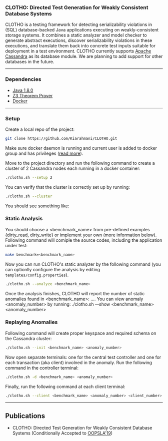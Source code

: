 ### CLOTHO:  Directed Test Generation for Weakly Consistent Database Systems
CLOTHO is a testing framework for detecting serializability
violations in (SQL) database-backed Java applications executing on weakly-consistent storage systems. It 
combines a static analyzer and model checker to generate abstract executions, discover 
serializability violations in these executions, and translate them back into concrete test inputs suitable 
for deployment in a test environment.
CLOTHO currently supports [Apache Cassandra](http://cassandra.apache.org/) as
its database module. We are planning to add support for other databases in the
future. 

---

### Dependencies 
- [Java 1.8.0](https://java.com/en/download/help/index_installing.xml)
- [Z3 Theorem Prover](https://github.com/Z3Prover/z3)
- [Docker](https://www.docker.com/)


 
---

### Setup
Create a local repo of the project:
``` sh
git clone https://github.com/Kiarahmani/CLOTHO.git
```
Make sure docker daemon is running and current user is added to docker group and has privileges ([read more](https://docs.docker.com/install/linux/linux-postinstall/)). 

Move to the project directory and run the following command to create a cluster
of 2 Cassandra nodes each running in a docker container: 
``` sh
./clotho.sh --setup 2
```
You can verify that the cluster is correctly set up by running: 
```sh 
./clotho.sh --cluster
```
You should see something like: 




### Static Analysis 
You should choose a <benchmark_name> from pre-defined examples {dirty_read, dirty_write} or implement your own (more information below).
Following command will comiple the source codes, including the application under test:
``` sh
make benchmark=<benchmark_name>
```
Now you can run CLOTHO's static analyzer by the following command (you can optionlly configure the analysis by editing `templates/config.properties`).
``` sh
./clotho.sh --analyze <benchmark_name>
```
Once the analysis finishes, CLOTHO will report the number of static anomalies found in <benchmark_name>:
....
You can view anomaly <anomaly_number> by running: 
./clotho.sh --show <benchmark_name> <anomaly_number>

### Replaying Anomalies
Following command will create proper keyspace and required schema on the Cassandra cluster:
```sh
./clotho.sh --init <benchmark_name> <anomaly_number>
```
Now open separate terminals: one for the central test controller and one for each transaction (aka client) involned in the anomaly.
Run  the following command in the controller terminal:
```sh
./clotho.sh -d <benchmark_name> <anomaly_number>
```
Finally, run the following command at each client terminal:
```sh
./clotho.sh --client <benchmark_name> <anomaly_number> <client_number>
```
---
## Publications
- CLOTHO: Directed Test Generation for Weakly Consistent Database Systems (Conditionally Accepted to [OOPSLA'19](https://conf.researchr.org/track/splash-2019/splash-2019-oopsla#event-overview))


